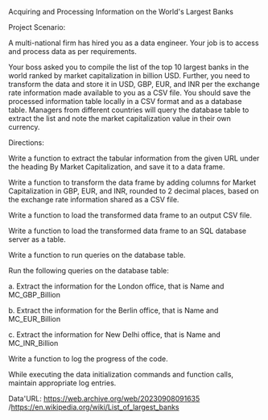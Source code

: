 Acquiring and Processing Information on the World's Largest Banks

Project Scenario:

A multi-national firm has hired you as a data engineer. Your job is to access and process data as per requirements.

Your boss asked you to compile the list of the top 10 largest banks in the world ranked by market capitalization in billion USD. Further, you need to transform the data and store it in USD, GBP, EUR, and INR per the exchange rate information made available to you as a CSV file. You should save the processed information table locally in a CSV format and as a database table. Managers from different countries will query the database table to extract the list and note the market capitalization value in their own currency.

Directions:

Write a function to extract the tabular information from the given URL under the heading By Market Capitalization, and save it to a data frame.

Write a function to transform the data frame by adding columns for Market Capitalization in GBP, EUR, and INR, rounded to 2 decimal places, based on the exchange rate information shared as a CSV file.

Write a function to load the transformed data frame to an output CSV file.

Write a function to load the transformed data frame to an SQL database server as a table.

Write a function to run queries on the database table.

Run the following queries on the database table:

a. Extract the information for the London office, that is Name and MC_GBP_Billion

b. Extract the information for the Berlin office, that is Name and MC_EUR_Billion

c. Extract the information for New Delhi office, that is Name and MC_INR_Billion

Write a function to log the progress of the code.

While executing the data initialization commands and function calls, maintain appropriate log entries.

Data'URL: https://web.archive.org/web/20230908091635 /https://en.wikipedia.org/wiki/List_of_largest_banks
